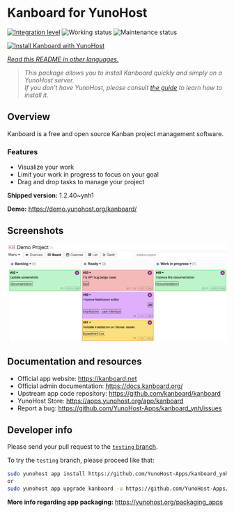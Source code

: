 <!--
N.B.: This README was automatically generated by <https://github.com/YunoHost/apps/tree/master/tools/readme_generator>
It shall NOT be edited by hand.
-->

# Kanboard for YunoHost

[![Integration level](https://dash.yunohost.org/integration/kanboard.svg)](https://ci-apps.yunohost.org/ci/apps/kanboard/) ![Working status](https://ci-apps.yunohost.org/ci/badges/kanboard.status.svg) ![Maintenance status](https://ci-apps.yunohost.org/ci/badges/kanboard.maintain.svg)

[![Install Kanboard with YunoHost](https://install-app.yunohost.org/install-with-yunohost.svg)](https://install-app.yunohost.org/?app=kanboard)

*[Read this README in other languages.](./ALL_README.md)*

> *This package allows you to install Kanboard quickly and simply on a YunoHost server.*  
> *If you don't have YunoHost, please consult [the guide](https://yunohost.org/install) to learn how to install it.*

## Overview

Kanboard is a free and open source Kanban project management software.

### Features

- Visualize your work
- Limit your work in progress to focus on your goal
- Drag and drop tasks to manage your project


**Shipped version:** 1.2.40~ynh1

**Demo:** <https://demo.yunohost.org/kanboard/>

## Screenshots

![Screenshot of Kanboard](./doc/screenshots/board.png)

## Documentation and resources

- Official app website: <https://kanboard.net>
- Official admin documentation: <https://docs.kanboard.org/>
- Upstream app code repository: <https://github.com/kanboard/kanboard>
- YunoHost Store: <https://apps.yunohost.org/app/kanboard>
- Report a bug: <https://github.com/YunoHost-Apps/kanboard_ynh/issues>

## Developer info

Please send your pull request to the [`testing` branch](https://github.com/YunoHost-Apps/kanboard_ynh/tree/testing).

To try the `testing` branch, please proceed like that:

```bash
sudo yunohost app install https://github.com/YunoHost-Apps/kanboard_ynh/tree/testing --debug
or
sudo yunohost app upgrade kanboard -u https://github.com/YunoHost-Apps/kanboard_ynh/tree/testing --debug
```

**More info regarding app packaging:** <https://yunohost.org/packaging_apps>
